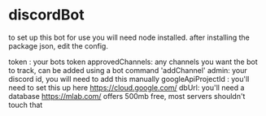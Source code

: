 # discordBot

to set up this bot for use you will need node installed.
after installing the package json, edit the config.

token : your bots token
approvedChannels: any channels you want the bot to track, can be added using a bot command 'addChannel'
admin: your discord id, you will need to add this manually
googleApiProjectId : you'll need to set this up here https://cloud.google.com/
dbUrl: you'll need a database https://mlab.com/ offers 500mb free, most servers shouldn't touch that

